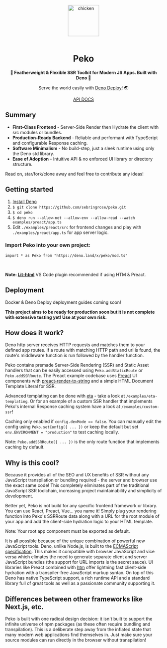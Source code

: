 <p align="center">
    <img 
        height="100px"
        width="100px"
        style="margin: 1rem auto;"
        src="https://raw.githubusercontent.com/sebringrose/peko/main/examples/preact/src/assets/twemoji_chicken.svg" alt="chicken" 
    />
</p>
<h1 align="center">Peko</h1>
<p align="center"><strong>
     🐔 Featherweight & Flexible SSR Toolkit for Modern JS Apps. Built with Deno 🦕 
</strong></p>

<p align="center">
    Serve the world easily with <a href="https://deno.com/deploy">Deno Deploy</a>! 🌏
</p> 

<p align="center"><a href="https://doc.deno.land/https://deno.land/x/peko@v0.1.2/mod.ts">
    API DOCS
</a></p>

<h2>Summary</h2>
<ul>
    <li>
        <strong>First-Class Frontend</strong> - Server-Side Render then Hydrate the client with src modules or bundles.
    </li>
    <li>
        <strong>Production-Ready Backend</strong> - Reliable and performant with TypeScript and configurable Response caching.
    </li>
    <li>
        <strong>Software Minimalism</strong> - No build-step, just a sleek runtime using only the Deno std library.
    </li>
    <li>
        <strong>Ease of Adoption</strong> - Intuitive API & no enforced UI library or directory structure.
    </li>
</ul>
<p>
    Read on, star/fork/clone away and feel free to contribute any ideas!
</p>

<h2>Getting started</h2>
<ol>
    <li>
        <a href="https://deno.land/manual/getting_started/installation">Install Deno</a>
    </li>
    <li>
        <code>$ git clone https://github.com/sebringrose/peko.git</code>
    </li>
    <li>
        <code>$ cd peko</code>
    </li>
    <li>
        <code>$ deno run --allow-net --allow-env --allow-read --watch examples/preact/app.ts</code>
    </li>
    <li>
        Edit <code>./examples/preact/src</code> for frontend changes and play with <code>./examples/preact/app.ts</code> for app server logic.
    </li>
</ol>
<h3>Import Peko into your own project:</h3>
<p><code>import * as Peko from "https://deno.land/x/peko/mod.ts"</code></p>
<br />
<p>
    <strong>Note: <a href="https://marketplace.visualstudio.com/items?itemName=bierner.lit-html">Lit-html</a></strong> VS Code plugin recommended if using HTM & Preact.
</p>

<h2>Deployment</h2>
<p>Docker & Deno Deploy deployment guides coming soon!</p>
<p>
    <strong>This project aims to be ready for production soon but it is not complete with extensive testing yet! Use at your own risk.</strong>
</p>

<h2>How does it work?</h2>
<p>
    Deno http server receives HTTP requests and matches them to your defined app routes. If a route with matching HTTP path and url is found, the route's middleware function is run followed by the handler function. 
</p> 
<p>
    Peko contains premade Server-Side Rendering (SSR) and Static Asset handlers that can be easily accessed using <code>Peko.addStaticRoute</code> or <code>Peko.addSSRRoute</code>. The Preact example codebase uses <a href="https://preactjs.com">Preact</a> UI components with <a href="https://github.com/preactjs/preact-render-to-string">preact-render-to-string</a> and a simple HTML Document Template Literal for SSR. 
</p>
<p>
    Advanced templating can be done with <a href="https://github.com/eta-dev/eta">eta</a> - take a look at <code>/examples/eta-templating</code>. Or for an example of a custom SSR handler that implements Peko's internal Response caching system have a look at <code>/examples/custom-ssr</code>!
</p>
<p>
    Caching only enabled if <code>config.devMode == false</code>. You can manually edit the config using <code>Peko.setConfig({ ... })</code> or keep the default but set <code>env.ENVIRONMENT = "production"</code> to test caching locally.
</p>
<p>
    Note: <code>Peko.addSSRRoute({ ... })</code> is the only route function that implements caching by default.
</p>
<h2>Why is this cool?</h2>
<p>
    Because it provides all of the SEO and UX benefits of SSR without any JavaScript transpilation or bundling required - the server and browser use the exact same code! This completely eliminates part of the traditional JavaScript SSR toolchain, increasing project maintainability and simplicity of development.
</p>
<p>
    Better yet, Peko is not build for any specific frontend framework or library. You can use React, Preact, Vue... you name it! Simply plug your rendering function into Peko's SSRRoute data along with a URL for the root module of your app and add the client-side hydration logic to your HTML template.
</p>
<p>
    Note: Your root app component must be exported as default.
</p>
<p>
    It is all possible because of the unique combination of powerful new JavaScript tools. Deno, unlike Node.js, is built to the <a href="https://tc39.es/">ECMAScript specification</a>. This makes it compatible with browser JavaScript and vice versa which elimates the need to generate separate client and server JavaScript bundles (the support for URL imports is the secret sauce). UI libraries like Preact combined with <a href="https://github.com/developit/htm">htm</a> offer lightning fast client-side hydration with a transpiler-free JavaScript markup syntax. On top of this Deno has native TypeScript support, a rich runtime API and a standard library full of great tools as well as a passionate community supporting it.
</p>

<h2>Differences between other frameworks like Next.js, etc.</h2>
<p>
    Peko is built with one radical design decision: it isn't built to support the infinite universe of npm packages (as these often require bundling and transpilation). This is a deliberate step away from the inflated state that many modern web applications find themselves in. Just make sure your source modules can run directly in the browser without transpilation!
</p>
